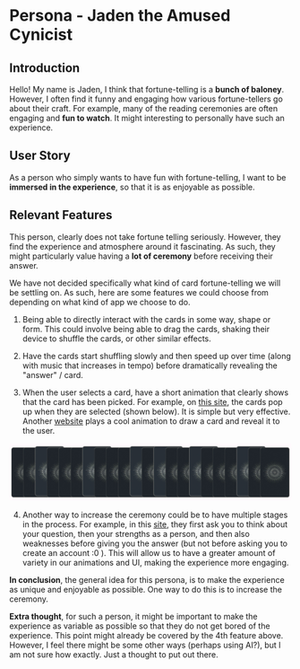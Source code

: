 # Persona - Jaden the Amused Cynicist 

## Introduction

Hello! My name is Jaden, I think that fortune-telling is a **bunch of baloney**. However, I often find it funny and engaging how various fortune-tellers go about their craft. For example, many of the reading ceremonies are often engaging and **fun to watch**. It might interesting to personally have such an experience. 

## User Story

As a person who simply wants to have fun with fortune-telling, I want to be **immersed in the experience**, so that it is as enjoyable as possible. 

## Relevant Features

This person, clearly does not take fortune telling seriously. However, they find the experience and atmosphere around it fascinating. As such, they might particularly value having a **lot of ceremony** before receiving their answer. 

We have not decided specifically what kind of card fortune-telling we will be settling on. As such, here are some features we could choose from depending on what kind of app we choose to do. 

1. Being able to directly interact with the cards in some way, shape or form. This could involve being able to drag the cards, shaking their device to shuffle the cards, or other similar effects. 
   
2. Have the cards start shuffling slowly and then speed up over time (along with music that increases in tempo) before dramatically revealing the "answer" / card. 
   
3. When the user selects a card, have a short animation that clearly shows that the card has been picked. For example, on [this site](https://www.free-tarot-reading.net/free), the cards pop up when they are selected (shown below). It is simple but very effective. Another [website](https://www.evatarot.net/) plays a cool animation to draw a card and reveal it to the user.
   
![](assets/card-pick-animation.png)

4. Another way to increase the ceremony could be to have multiple stages in the process. For example, in this [site](https://www.evatarot.net/interpretation.php), they first ask you to think about your question, then your strengths as a person, and then also weaknesses before giving you the answer (but not before asking you to create an account :0 ). This will allow us to have a greater amount of variety in our animations and UI, making the experience more engaging. 


**In conclusion**, the general idea for this persona, is to make the experience as unique and enjoyable as possible. One way to do this is to increase the ceremony. 

**Extra thought**, for such a person, it might be important to make the experience as variable as possible so that they do not get bored of the experience. This point might already be covered by the 4th feature above. However, I feel there might be some other ways (perhaps using AI?), but I am not sure how exactly. Just a thought to put out there. 